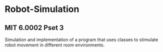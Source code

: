 # Robot-Simulation
## MIT 6.0002 Pset 3
Simulation and implementation of a program that uses classes to stimulate robot movement in different room environments. 
